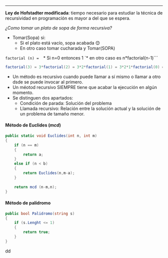 ----

**Ley de Hofstadter modificada**: tiempo necesario para estudiar la técnica de recursividad en programación es mayor a del que se espera. 

*¿Como tomar un plato de sopa de forma recursiva?*

* Tomar(Sopa) si:
	* Si el plato está vacío, sopa acabada 😊
	* En otro caso tomar cucharada y Tomar(SOPA)

`factorial (n) = 
`* Si n=0 entonces 1
`* en otro caso es n*factorial(n-1)```

```cs
factorial(3) = 3*factorial(2) = 3*2*factorial(1) = 3*2*1*factorial(0) = 3*2*1*0
```

* Un método es recursivo cuando puede llamar a sí mismo o llamar a otro dsde se puede invocar al primero. 
* Un méotod recursivo SIEMPRE tiene que acabar la ejecución en algún momento.
* Se distinguen dos apartados:
	* Condición de parada: Solución del problema
	* Llamada recursivo: Relación entre la solución actual y la solución de un problema de tamaño menor. 

#### Método de Euclides (*mcd*)
```cs
public static void Euclides(int n, int m)
{
	if (n == m) 
	{
		return a;
	}
	else if (n < b) 
	{
		return Euclides(n,m-a);
	}
	
	return mcd (n-m,n);
}
```

#### Método de palídromo
```cs
public bool Palidromo(string s)
{
	if (s.Lenght <= 1)
	{
		return true;
	}
}

``` 
dd